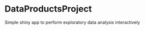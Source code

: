DataProductsProject
===================

Simple shiny app to perform exploratory data analysis interactively
